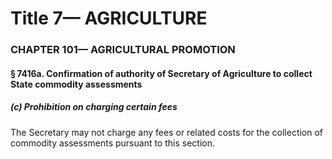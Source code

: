 
# Title 7— AGRICULTURE
### CHAPTER 101— AGRICULTURAL PROMOTION
#### § 7416a. Confirmation of authority of Secretary of Agriculture to collect State commodity assessments
##### (c) Prohibition on charging certain fees

The Secretary may not charge any fees or related costs for the collection of commodity assessments pursuant to this section.

